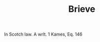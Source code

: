 ---
title: Brieve
letter: B
permalink: "/definitions/bld-brieve.html"
body: In Scotch law. A wrlt. 1 Kames, Eq. 146
published_at: '2018-07-07'
source: Black's Law Dictionary 2nd Ed (1910)
layout: post
---